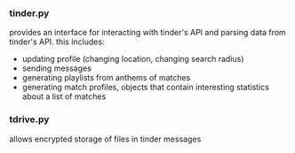 ### tinder.py
provides an interface for interacting with tinder's API and parsing data from tinder's API. this includes:
  * updating profile (changing location, changing search radius)
  * sending messages
  * generating playlists from anthems of matches
  * generating match profiles, objects that contain interesting statistics about a list of matches
  
### tdrive.py
allows encrypted storage of files in tinder messages
